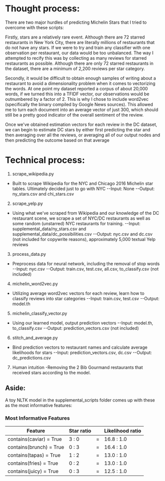# Thought process:

There are two major hurdles of predicting Michelin Stars that I tried to overcome with these scripts:

Firstly, stars are a relatively rare event. Although there are 72 starred restaurants in New York City, there are literally millions of restaurants that do not have any stars. If we were to try and train any classifier with one observation per restaurant, our data would be too unbalanced. The way I attempted to recify this was by collecting as many reviews for starred restaurants as possible. Although there are only 72 starred restaurants in the dataset, there are a minimum of 2,200 reviews per star category.

Secondly, it would be difficult to obtain enough samples of writing about a restaurant to avoid a dimensionality problem when it comes to vectorizing the words. At one point my dataset reported a corpus of about 20,000 words, if we turned this into a TFIDF vector, our observations would be outnumbered by a factor of 2. This is why I chose to include word2vec (specifically the binary compiled by Google News sources). This allowed me to turn each document into an average vector of just 300, which should still be a pretty good indicator of the overall sentiment of the review.

Once we've obtained estimation vectors for each review in the DC dataset, we can begin to estimate DC stars by either first predicting the star and then averaging over all the reviews, or averaging all of our output nodes and then predicting the outcome based on that average

# Technical process:

1. scrape_wikipedia.py
- Built to scrape Wikipedia for the NYC and Chicago 2016 Michelin star tables. Ultimately decided just to go with NYC
--Input: None
--Output: ny_stars.csv and chi_stars.csv

2. scrape_yelp.py
- Using what we've scraped from Wikipedia and our knowledge of the DC restaurant scene, we scrape a set of NYC/DC restaurants as well as some random (unstarred) NYC restaurants for training.
--Input: supplemental_data/ny_stars.csv and supplemental_data/dc_possibilities.csv
--Output: nyc.csv and dc.csv (not included for copywrite reasons), approximately 5,000 textual Yelp reviews

3. process_data.py
- Preprocess data for neural network, including the removal of stop words
--Input: nyc.csv
--Output: train.csv, test.csv, all.csv, to_classify.csv (not included)

4. michelin_word2vec.py
- Utilizing average word2vec vectors for each review, learn how to classify reviews into star categories
--Input: train.csv, test.csv
--Output: model.th

5. michelin_classify_vector.py
- Using our learned model, output prediction vectors
--Input: model.th, to_classify.csv
--Output: prediction_vectors.csv (not included)

6. stitch_and_average.py
- Bind prediction vectors to restaurant names and calculate average likelihoods for stars
--Input: prediction_vectors.csv, dc.csv
--Output: dc_predictions.csv

7. Human intuition
-Removing the 2 Bib Gourmand restaurants that received stars according to the model.

## Aside:

A toy NLTK model in the supplemental_scripts folder comes up with these as the most informative features:

### Most Informative Features

| Feature                 | Star ratio |   | Likelihood ratio |
|-------------------------|------------|---|------------------|
| contains(caviar) = True | 3 : 0      | = | 16.8 : 1.0       |
| contains(brunch) = True | 0 : 3      | = | 16.4 : 1.0       |
| contains(tapas) = True  | 1 : 2      | = | 13.0 : 1.0       |
| contains(fries) = True  | 0 : 2      | = | 13.0 : 1.0       |
| contains(juicy) = True  | 0 : 3      | = | 12.5 : 1.0       |